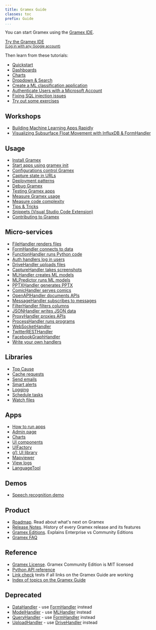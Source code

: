 ```yaml
---
title: Gramex Guide
classes: toc
prefix: Guide
...
```


You can start Gramex using the [Gramex IDE](https://gramex.gramener.com/).

<a class="btn btn-large btn-primary" href="https://gramex.gramener.com/">
  Try the Gramex IDE
  <br><small>(Log in with any Google account)</small>
</a>

Then learn from these tutorials:

- [Quickstart](../tutorials/quickstart/)
- [Dashboards](../tutorials/dashboards/)
- [Charts](../tutorials/charts/)
- [Dropdown & Search](../tutorials/g1-dropdown)
- [Create a ML classification application](https://github.com/gramexrecipes/gramex-ml-workshop/)
- [Authenticate Users with a Microsoft Account](../tutorials/azure-oauth2/)
- [Fixing SQL injection issues](../tutorials/sql-injection/)
- [Try out some exercises](../exercises/)

## Workshops

- [Building Machine Learning Apps Rapidly](../workshop/building-ml-apps-rapidly/)
- [Visualizing Subsurface Float Movement with InfluxDB & FormHandler](../workshop/influxdb/)

## Usage

- [Install Gramex](../install/)
- [Start apps using gramex init](../init/)
- [Configurations control Gramex](../config/)
- [Capture state in URLs](../state/)
- [Deployment patterns](../deploy/)
- [Debug Gramex](../debug/)
- [Testing Gramex apps](../test/)
- [Measure Gramex usage](../features/)
- [Measure code complexity](../complexity/)
- [Tips & Tricks](../tips/)
- [Snippets (Visual Studio Code Extension)](../snippets/)
- [Contributing to Gramex](../contributing/)

## Micro-services

- [FileHandler renders files](../filehandler/)
- [FormHandler connects to data](../formhandler/)
- [FunctionHandler runs Python code](../functionhandler/)
- [Auth handlers log in users](../auth/)
- [DriveHandler uploads files](../drivehandler/)
- [CaptureHandler takes screenshots](../capturehandler/)
- [MLHandler creates ML models](../mlhandler/)
- [MLPredictor runs ML models](../mlhandler/)
- [PPTXHandler generates PPTX](../pptxhandler/)
- [ComicHandler serves comics](../comichandler/)
- [OpenAPIHandler documents APIs](../openapihandler/)
- [MessageHandler subscribes to messages](../messagehandler/)
- [FilterHandler filters columns](../filterhandler/)
- [JSONHandler writes JSON data](../jsonhandler/)
- [ProxyHandler proxies APIs](../proxyhandler/)
- [ProcessHandler runs programs](../processhandler/)
- [WebSocketHandler](../websockethandler/)
- [TwitterRESTHandler](../twitterresthandler/)
- [FacebookGraphHandler](../facebookgraphhandler/)
- [Write your own handlers](../handlers/)

## Libraries

- [Top Cause](../topcause/)
- [Cache requests](../cache/)
- [Send emails](../email/)
- [Smart alerts](../alert/)
- [Logging](../logging/)
- [Schedule tasks](../scheduler/)
- [Watch files](../watch/)

## Apps

- [How to run apps](../apps)
- [Admin page](../admin/)
- [Charts](../chart/)
- [UI components](../uicomponents/)
- [UIFactory](../uifactory/)
- [g1: UI library](../g1/)
- [Mapviewer](../mapviewer/)
- [View logs](../logviewer/)
- [LanguageTool](../languagetool/)

## Demos

- [Speech recognition demo](../speech/)

## Product

- [Roadmap](../roadmap/). Read about what's next on Gramex
- [Release Notes](../release/). History of every Gramex release and its features
- [Gramex Editions](../edition/). Explains Enterprise vs Community Editions
- [Gramex FAQ](../faq/)

## Reference

- [Gramex License](../license/). Gramex Community Edition is MIT licensed
- [Python API reference](https://gramener.com/gramex/guide/api/)
- [Link check](../linkcheck/) tests if all links on the Gramex Guide are working
- [Index of topics on the Gramex Guide](../search/)

## Deprecated

- [DataHandler](../datahandler/) - use [FormHandler](../formhandler/) instead
- [ModelHandler](../modelhandler/) - use [MLHandler](../mlhandler/) instead
- [QueryHandler](../queryhandler/) - use [FormHandler](../formhandler/) instead
- [UploadHandler](../uploadhandler/) - use [DriveHandler](../drivehandler/) instead
